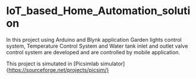 # IoT_based_Home_Automation_solution
In this project using Arduino and Blynk application Garden lights control system, Temperature Control  System and Water tank inlet and outlet valve control system are developed and are controlled by mobile  application.

This project is simutated in [Picsimlab simulator]{https://sourceforge.net/projects/picsim/}
